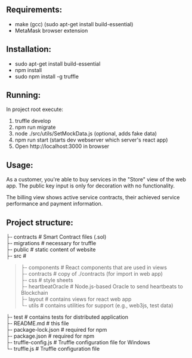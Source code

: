 ## Requirements:

- make (gcc) (sudo apt-get install build-essential)
- MetaMask browser extension

## Installation:
- sudo apt-get install build-essential
- npm install
- sudo npm install -g truffle

## Running:
In project root execute:
1. truffle develop
2. npm run migrate
3. node ./src/utils/SetMockData.js (optional, adds fake data)
4. npm run start (starts dev webserver which server's react app)
5. Open http://localhost:3000 in browser

## Usage:
As a customer, you're able to buy services in the "Store" view of the web app.
The public key input is only for decoration with no functionality.
 
The billing view shows active service contracts, their achieved service performance and payment information.


## Project structure:
├-  contracts                   # Smart Contract files (.sol)  
├-  migrations                  # necessary for truffle  
├-  public                      # static content of website  
├-  src                         #  
>   ├- components               # React components that are used in views  
>   ├- contracts                # copy of ./contracts (for import in web app)  
>   ├- css                      # style sheets  
>   ├- heartbeatOracle          # Node.js-based Oracle to send heartbeats to Blockchain  
>   ├- layout                   # contains views for react web app   
>   └- utils                    # contains utilities for support (e.g., web3js, test data) 

├-  test                        # contains tests for distributed application  
├-  README.md                   # this file  
├-  package-lock.json           # required for npm  
├-  package.json                # required for npm  
├-  truffle-config.js           # Truffle configuration file for Windows  
└-  truffle.js                  # Truffle configuration file
